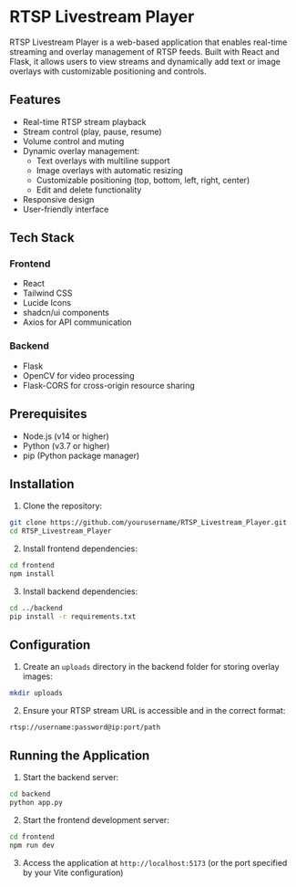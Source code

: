 # RTSP Livestream Player

RTSP Livestream Player is a web-based application that enables real-time streaming and overlay management of RTSP feeds. Built with React and Flask, it allows users to view streams and dynamically add text or image overlays with customizable positioning and controls.

## Features

- Real-time RTSP stream playback
- Stream control (play, pause, resume)
- Volume control and muting
- Dynamic overlay management:
  - Text overlays with multiline support
  - Image overlays with automatic resizing
  - Customizable positioning (top, bottom, left, right, center)
  - Edit and delete functionality
- Responsive design
- User-friendly interface

## Tech Stack

### Frontend
- React
- Tailwind CSS
- Lucide Icons
- shadcn/ui components
- Axios for API communication

### Backend
- Flask
- OpenCV for video processing
- Flask-CORS for cross-origin resource sharing

## Prerequisites

- Node.js (v14 or higher)
- Python (v3.7 or higher)
- pip (Python package manager)

## Installation

1. Clone the repository:
```bash
git clone https://github.com/yourusername/RTSP_Livestream_Player.git
cd RTSP_Livestream_Player
```

2. Install frontend dependencies:
```bash
cd frontend
npm install
```

3. Install backend dependencies:
```bash
cd ../backend
pip install -r requirements.txt
```

## Configuration

1. Create an `uploads` directory in the backend folder for storing overlay images:
```bash
mkdir uploads
```

2. Ensure your RTSP stream URL is accessible and in the correct format:
```
rtsp://username:password@ip:port/path
```

## Running the Application

1. Start the backend server:
```bash
cd backend
python app.py
```

2. Start the frontend development server:
```bash
cd frontend
npm run dev
```

3. Access the application at `http://localhost:5173` (or the port specified by your Vite configuration)
